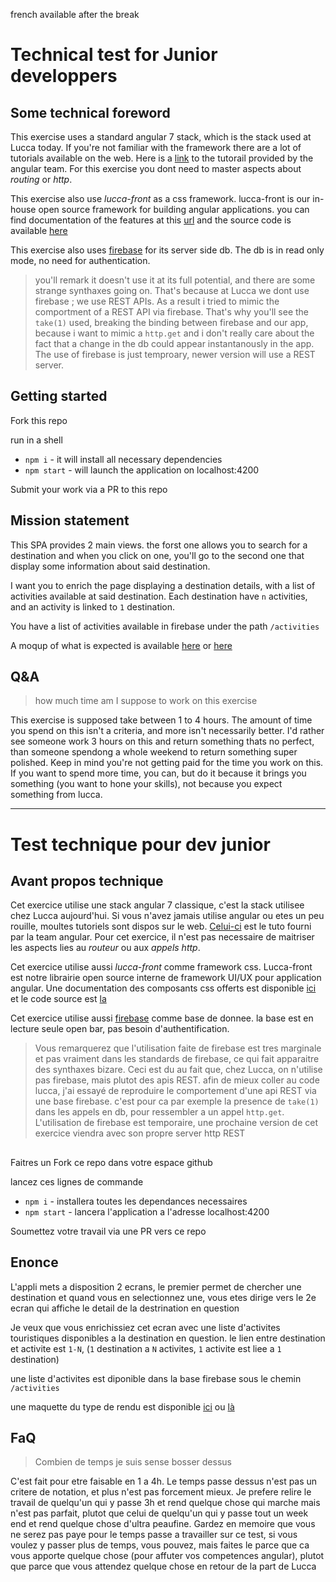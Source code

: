 french available after the break

# Technical test for Junior developpers

## Some technical foreword

This exercise uses a standard angular 7 stack, which is the stack used at Lucca today. If you're not familiar with the framework there are a lot of tutorials available on the web. Here is a [link](https://angular.io/tutorial) to the tutorail provided by the angular team. For this exercise you dont need to master aspects about _routing_ or _http_.

This exercise also use _lucca-front_ as a css framework. lucca-front is our in-house open source framework for building angular applications. you can find documentation of the features at this [url](https://luccasa.github.io/design-system#/) and the source code is available [here](https://github.com/LuccaSA/lucca-front)

This exercise also uses [firebase](https://firebase.google.com/) for its server side db. The db is in read only mode, no need for authentication.

> you'll remark it doesn't use it at its full potential, and there are some strange synthaxes going on.
> That's because at Lucca we dont use firebase ; we use REST APIs. As a result i tried to mimic the comportment of a REST API via firebase.
> That's why you'll see the `take(1)` used, breaking the binding between firebase and our app, because i want to mimic a `http.get` and i don't really care about the fact that a change in the db could appear instantanously in the app.
> The use of firebase is just temproary, newer version will use a REST server.

## Getting started

Fork this repo

run in a shell
- `npm i` - it will install all necessary dependencies
- `npm start` - will launch the application on localhost:4200

Submit your work via a PR to this repo

## Mission statement

This SPA provides 2 main views. the forst one allows you to search for a destination and when you click on one, you'll go to the second one that display some information about said destination.

I want you to enrich the page displaying a destination details, with a list of activities available at said destination. Each destination have `n` activities, and an activity is linked to `1` destination.

You have a list of activities available in firebase under the path `/activities`

A moqup of what is expected is available [here](https://github.com/LuccaSA/test.front.junior/blob/master/moqup-large.png) or [here](https://github.com/LuccaSA/test.front.junior/blob/master/moqup-small.png)

## Q&A

> how much time am I suppose to work on this exercise

This exercise is supposed take between 1 to 4 hours. The amount of time you spend on this isn't a criteria, and more isn't necessarily better. I'd rather see someone work 3 hours on this and return something thats no perfect, than someone spendong a whole weekend to return something super polished. Keep in mind you're not getting paid for the time you work on this. If you want to spend more time, you can, but do it because it brings you something (you want to hone your skills), not because you expect something from lucca.

-------------

# Test technique pour dev junior

## Avant propos technique

Cet exercice utilise une stack angular 7 classique, c'est la stack utilisee chez Lucca aujourd'hui. Si vous n'avez jamais utilise angular ou etes un peu rouille, moultes tutoriels sont dispos sur le web. [Celui-ci](https://angular.io/tutorial) est le tuto fourni par la team angular. Pour cet exercice, il n'est pas necessaire de maitriser les aspects lies au _routeur_ ou aux _appels http_.

Cet exercice utilise aussi _lucca-front_ comme framework css. Lucca-front est notre librairie open source interne de framework UI/UX pour application angular. Une documentation des composants css offerts est disponible [ici](https://luccasa.github.io/design-system#/) et le code source est [la](https://github.com/LuccaSA/lucca-front)

Cet exercice utilise aussi [firebase](https://firebase.google.com/) comme base de donnee. la base est en lecture seule open bar, pas besoin d'authentification.

> Vous remarquerez que l'utilisation faite de firebase est tres marginale et pas vraiment dans les standards de firebase, ce qui fait apparaitre des synthaxes bizare.
> Ceci est du au fait que, chez Lucca, on n'utilise pas firebase, mais plutot des apis REST. afin de mieux coller au code lucca, j'ai essayé de reproduire le comportement d'une api REST via une base firebase.
> c'est pour ca par exemple la presence de `take(1)` dans les appels en db, pour ressembler a un appel `http.get`.
> L'utilisation de firebase est temporaire, une prochaine version de cet exercice viendra avec son propre server http REST

## 

Faitres un Fork ce repo dans votre espace github

lancez ces lignes de commande
- `npm i` - installera toutes les dependances necessaires
- `npm start` - lancera l'application a l'adresse localhost:4200

Soumettez votre travail via une PR vers ce repo

## Enonce

L'appli mets a disposition 2 ecrans, le premier permet de chercher une destination et quand vous en selectionnez une, vous etes dirige vers le 2e ecran qui affiche le detail de la destrination en question

Je veux que vous enrichissiez cet ecran avec une liste d'activites touristiques disponibles a la destination en question. le lien entre destination et activite est `1-N`, (`1` destination a `N` activites, `1` activite est liee a `1` destination)

une liste d'activites est diponible dans la base firebase sous le chemin `/activities`

une maquette du type de rendu est disponible [ici](https://github.com/LuccaSA/test.front.junior/blob/master/moqup-large.png) ou [là](https://github.com/LuccaSA/test.front.junior/blob/master/moqup-small.png)

## FaQ

> Combien de temps je suis sense bosser dessus

C'est fait pour etre faisable en 1 a 4h. Le temps passe dessus n'est pas un critere de notation, et plus n'est pas forcement mieux. Je prefere relire le travail de quelqu'un qui y passe 3h et rend quelque chose qui marche mais n'est pas parfait, plutot que celui de quelqu'un qui y passe tout un week end et rend quelque chose d'ultra peaufine. Gardez en memoire que vous ne serez pas paye pour le temps passe a travailler sur ce test, si vous voulez y passer plus de temps, vous pouvez, mais faites le parce que ca vous apporte quelque chose (pour affuter vos competences angular), plutot que parce que vous attendez quelque chose en retour de la part de Lucca